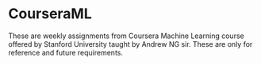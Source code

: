# CourseraML
These are weekly assignments from Coursera Machine Learning course offered by Stanford University taught by Andrew NG sir. These are only for reference and future requirements.
